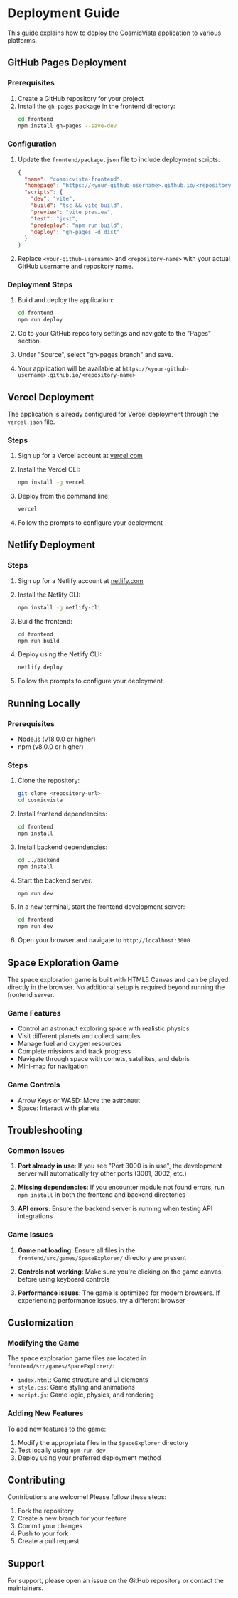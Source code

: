 # Deployment Guide

This guide explains how to deploy the CosmicVista application to various platforms.

## GitHub Pages Deployment

### Prerequisites

1. Create a GitHub repository for your project
2. Install the `gh-pages` package in the frontend directory:
   ```bash
   cd frontend
   npm install gh-pages --save-dev
   ```

### Configuration

1. Update the `frontend/package.json` file to include deployment scripts:
   ```json
   {
     "name": "cosmicvista-frontend",
     "homepage": "https://<your-github-username>.github.io/<repository-name>",
     "scripts": {
       "dev": "vite",
       "build": "tsc && vite build",
       "preview": "vite preview",
       "test": "jest",
       "predeploy": "npm run build",
       "deploy": "gh-pages -d dist"
     }
   }
   ```

2. Replace `<your-github-username>` and `<repository-name>` with your actual GitHub username and repository name.

### Deployment Steps

1. Build and deploy the application:
   ```bash
   cd frontend
   npm run deploy
   ```

2. Go to your GitHub repository settings and navigate to the "Pages" section.

3. Under "Source", select "gh-pages branch" and save.

4. Your application will be available at `https://<your-github-username>.github.io/<repository-name>`

## Vercel Deployment

The application is already configured for Vercel deployment through the `vercel.json` file.

### Steps

1. Sign up for a Vercel account at [vercel.com](https://vercel.com)

2. Install the Vercel CLI:
   ```bash
   npm install -g vercel
   ```

3. Deploy from the command line:
   ```bash
   vercel
   ```

4. Follow the prompts to configure your deployment

## Netlify Deployment

### Steps

1. Sign up for a Netlify account at [netlify.com](https://netlify.com)

2. Install the Netlify CLI:
   ```bash
   npm install -g netlify-cli
   ```

3. Build the frontend:
   ```bash
   cd frontend
   npm run build
   ```

4. Deploy using the Netlify CLI:
   ```bash
   netlify deploy
   ```

5. Follow the prompts to configure your deployment

## Running Locally

### Prerequisites

- Node.js (v18.0.0 or higher)
- npm (v8.0.0 or higher)

### Steps

1. Clone the repository:
   ```bash
   git clone <repository-url>
   cd cosmicvista
   ```

2. Install frontend dependencies:
   ```bash
   cd frontend
   npm install
   ```

3. Install backend dependencies:
   ```bash
   cd ../backend
   npm install
   ```

4. Start the backend server:
   ```bash
   npm run dev
   ```

5. In a new terminal, start the frontend development server:
   ```bash
   cd frontend
   npm run dev
   ```

6. Open your browser and navigate to `http://localhost:3000`

## Space Exploration Game

The space exploration game is built with HTML5 Canvas and can be played directly in the browser. No additional setup is required beyond running the frontend server.

### Game Features

- Control an astronaut exploring space with realistic physics
- Visit different planets and collect samples
- Manage fuel and oxygen resources
- Complete missions and track progress
- Navigate through space with comets, satellites, and debris
- Mini-map for navigation

### Game Controls

- Arrow Keys or WASD: Move the astronaut
- Space: Interact with planets

## Troubleshooting

### Common Issues

1. **Port already in use**: If you see "Port 3000 is in use", the development server will automatically try other ports (3001, 3002, etc.)

2. **Missing dependencies**: If you encounter module not found errors, run `npm install` in both the frontend and backend directories

3. **API errors**: Ensure the backend server is running when testing API integrations

### Game Issues

1. **Game not loading**: Ensure all files in the `frontend/src/games/SpaceExplorer/` directory are present

2. **Controls not working**: Make sure you're clicking on the game canvas before using keyboard controls

3. **Performance issues**: The game is optimized for modern browsers. If experiencing performance issues, try a different browser

## Customization

### Modifying the Game

The space exploration game files are located in `frontend/src/games/SpaceExplorer/`:

- `index.html`: Game structure and UI elements
- `style.css`: Game styling and animations
- `script.js`: Game logic, physics, and rendering

### Adding New Features

To add new features to the game:

1. Modify the appropriate files in the `SpaceExplorer` directory
2. Test locally using `npm run dev`
3. Deploy using your preferred deployment method

## Contributing

Contributions are welcome! Please follow these steps:

1. Fork the repository
2. Create a new branch for your feature
3. Commit your changes
4. Push to your fork
5. Create a pull request

## Support

For support, please open an issue on the GitHub repository or contact the maintainers.